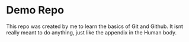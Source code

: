# Demo Repo

This repo was created by me to learn the basics of Git and Github. It isnt really meant to do anything, just like the appendix in the Human body.
